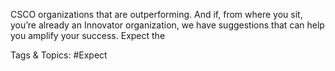 CSCO organizations that are outperforming. And if, 
from where you sit, you’re already an Innovator 
organization, we have suggestions that can help  
you amplify your success.
Expect the  

   Tags & Topics:
   #Expect